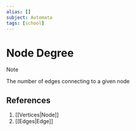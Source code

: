 ```yaml
---
alias: []
subject: Automata
tags: [school]
---
```

# Node Degree

>[!note]
> The number of edges connecting to a given node

## References
1. [[Vertices|Node]]
2. [[Edges|Edge]]
